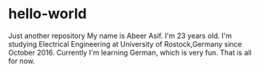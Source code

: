 # hello-world
Just another repository
My name is Abeer Asif. I'm 23 years old. I'm studying Electrical Engineering at University of Rostock,Germany since October 2016. Currently I'm learning German, which is very fun. That is all for now. 
